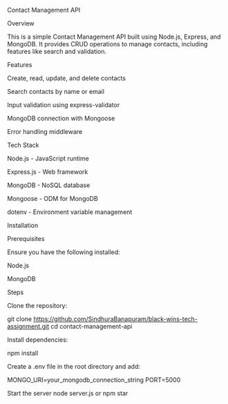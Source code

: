 Contact Management API

Overview

This is a simple Contact Management API built using Node.js, Express, and MongoDB. It provides CRUD operations to manage contacts, including features like search and validation.

Features

Create, read, update, and delete contacts

Search contacts by name or email

Input validation using express-validator

MongoDB connection with Mongoose

Error handling middleware

Tech Stack

Node.js - JavaScript runtime

Express.js - Web framework

MongoDB - NoSQL database

Mongoose - ODM for MongoDB

dotenv - Environment variable management

Installation

Prerequisites

Ensure you have the following installed:

Node.js

MongoDB

Steps

Clone the repository:

git clone  https://github.com/SindhuraBanapuram/black-wins-tech-assignment.git
cd contact-management-api

Install dependencies:

npm install

Create a .env file in the root directory and add:

MONGO_URI=your_mongodb_connection_string
PORT=5000

Start the server
node server.js or npm star
